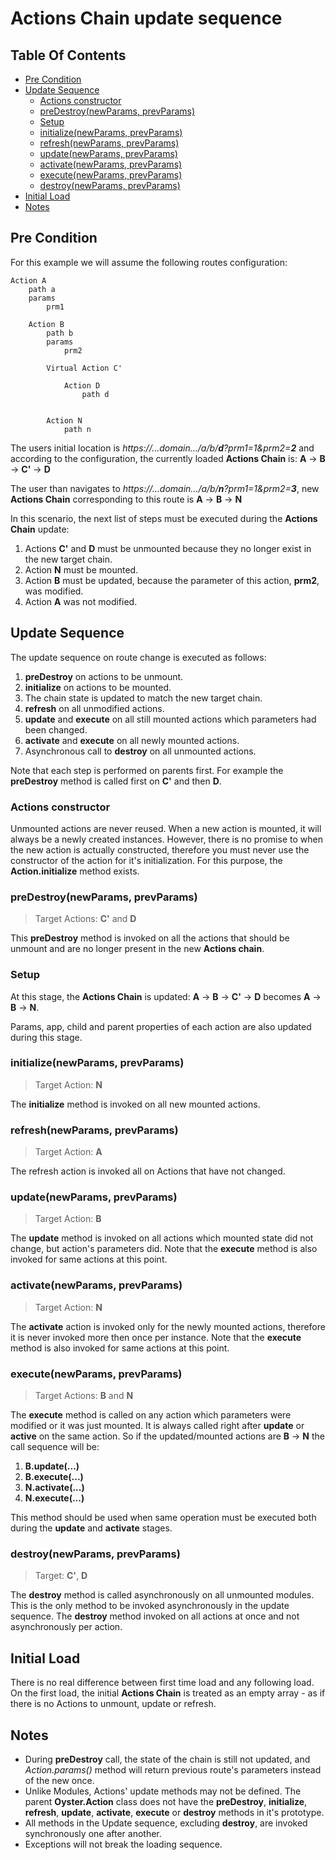 # Actions Chain update sequence

## Table Of Contents

  * [Pre Condition](#pre-condition)
  * [Update Sequence](#update-sequence)
    * [Actions constructor](#actions-constructor)
    * [preDestroy(newParams, prevParams)](#preDestroynewParams-prevParams)
    * [Setup](#Setup)
    * [initialize(newParams, prevParams)](#initializenewParams-prevParams)
    * [refresh(newParams, prevParams)](#refreshnewParams-prevParams)
    * [update(newParams, prevParams)](#updatenewParams-prevParams)
    * [activate(newParams, prevParams)](#activatenewParams-prevParams)
    * [execute(newParams, prevParams) ](#executenewParams-prevParams)
    * [destroy(newParams, prevParams)](#destroynewParams-prevParams)
  * [Initial Load](#initial-load)
  * [Notes](#notes)

## Pre Condition

For this example we will assume the following routes configuration:

```text
Action A 
	path a
	params
		prm1

	Action B
		path b
		params
			prm2
	
		Virtual Action C'
		
			Action D 
				path d
			
		
		Action N
			path n
```

The users initial location is *https://...domain.../a/b/__d__?prm1=1&prm2=__2__* and according to the configuration, 
the currently loaded **Actions Chain** is: **A** -> **B** -> **C'** -> **D**

The user than navigates to *https://...domain.../a/b/__n__?prm1=1&prm2=__3__*, new **Actions Chain** corresponding 
to this route is **A** -> **B** -> **N**

In this scenario, the next list of steps must be executed during the **Actions Chain** update:

1. Actions **C'** and **D** must be unmounted because they no longer exist in the new target chain.
2. Action **N** must be mounted.
3. Action **B** must be updated, because the parameter of this action, **prm2**, was modified.
4. Action **A** was not modified.

## Update Sequence

The update sequence on route change is executed as follows:

1. **preDestroy** on actions to be unmount.
2. **initialize** on actions to be mounted.
3. The chain state is updated to match the new target chain.
4. **refresh** on all unmodified actions.
5. **update** and **execute** on all still mounted actions which parameters had been changed.
6. **activate** and **execute** on all newly mounted actions.
7. Asynchronous call to **destroy** on all unmounted actions.

Note that each step is performed on parents first. For example the **preDestroy** method is called
first on **C'** and then **D**.

### Actions constructor

Unmounted actions are never reused. When a new action is mounted, it will always be a newly created instances.
However, there is no promise to when the new action is actually constructed, therefore
you must never use the constructor of the action for it's initialization. For this purpose, 
the **Action.initialize** method exists.

### preDestroy(newParams, prevParams)

> Target Actions: **C'** and **D**

This **preDestroy** method is invoked on all the actions that should be unmount and are no longer present in 
the new **Actions chain**.

### Setup

At this stage, the **Actions Chain** is updated:  **A** -> **B** -> **C'** -> **D** becomes **A** -> **B** -> **N**.

Params, app, child and parent properties of each action are also updated during this stage. 

### initialize(newParams, prevParams)

> Target Action: **N**

The **initialize** method is invoked on all new mounted actions.
  
### refresh(newParams, prevParams)

> Target Action: **A**

The refresh action is invoked all on Actions that have not changed.
 
### update(newParams, prevParams)

> Target Action: **B**

The **update** method is invoked on all actions which mounted state did not change, but action's parameters did.
Note that the **execute** method is also invoked for same actions at this point.

### activate(newParams, prevParams)

> Target Action: **N**

The **activate** action is invoked only for the newly mounted actions, therefore it is never invoked more then once 
per instance. Note that the **execute** method is also invoked for same actions at this point.

### execute(newParams, prevParams) 

> Target Actions: **B** and **N**

The **execute** method is called on any action which parameters were modified or it was just mounted. It is always 
called right after **update** or **active** on the same action.
So if the updated/mounted actions are **B** -> **N** the call sequence will be:

1. **B.update(...)**
2. **B.execute(...)**
3. **N.activate(...)**
4. **N.execute(...)**

This method should be used when same operation must be executed both during the **update** and **activate** stages.

### destroy(newParams, prevParams)

> Target: **C'**, **D**

The **destroy** method is called asynchronously on all unmounted modules. This is the only method to be invoked 
asynchronously in the update sequence. 
The **destroy** method invoked on all actions at once and not asynchronously per action.


## Initial Load

There is no real difference between first time load and any following load. On the first load, the initial **Actions Chain** 
is treated as an empty array - as if there is no Actions to unmount, update or refresh. 

## Notes

- During **preDestroy** call, the state of the chain is still not updated, and *Action.params()* method will return
previous route's parameters instead of the new once.
- Unlike Modules, Actions' update methods may not be defined. The parent **Oyster.Action** class does not have 
the **preDestroy**, **initialize**, **refresh**, **update**, **activate**, **execute** or **destroy** methods in
it's prototype.
- All methods in the Update sequence, excluding **destroy**, are invoked synchronously one after another.
- Exceptions will not break the loading sequence.